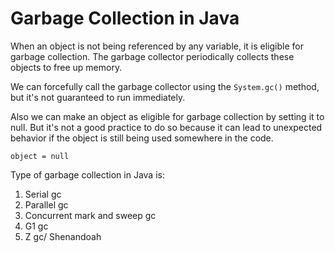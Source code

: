 # Garbage Collection in Java

When an object is not being referenced by any variable, it is eligible for garbage collection. The garbage collector periodically collects these objects to free up memory.

We can forcefully call the garbage collector using the `System.gc()` method, but it's not guaranteed to run immediately.

Also we can make an object as eligible for garbage collection by setting it to null. But it's not a good practice to do so because it can lead to unexpected behavior if the object is still being used somewhere in the code.

`object = null`

Type of garbage collection in Java is:

1. Serial gc
2. Parallel gc
3. Concurrent mark and sweep gc
4. G1 gc
5. Z gc/ Shenandoah 

